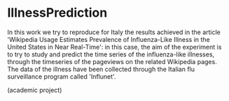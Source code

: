 # IllnessPrediction
In this work we try to reproduce for Italy the results achieved in the article 'Wikipedia Usage Estimates Prevalence of Influenza-Like Illness in the United States in Near Real-Time': in this case, the aim of the experiment is to try to study and predict the time series of the influenza-like illnesses, through the timeseries of the pageviews on the related Wikipedia pages. The data of the illness have been collected through the Italian flu surveillance program called 'Influnet'.

(academic project)